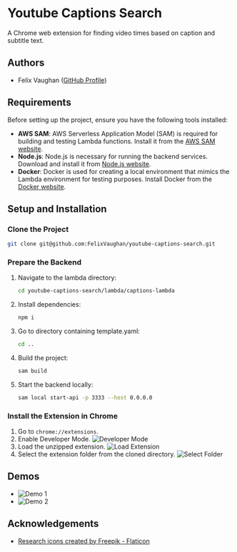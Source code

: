 
# Youtube Captions Search

A Chrome web extension for finding video times based on caption and subtitle text.

## Authors
- Felix Vaughan ([GitHub Profile](https://github.com/FelixVaughan/))

## Requirements

Before setting up the project, ensure you have the following tools installed:

- **AWS SAM**: AWS Serverless Application Model (SAM) is required for building and testing Lambda functions. Install it from the [AWS SAM website](https://aws.amazon.com/serverless/sam/).
- **Node.js**: Node.js is necessary for running the backend services. Download and install it from [Node.js website](https://nodejs.org/).
- **Docker**: Docker is used for creating a local environment that mimics the Lambda environment for testing purposes. Install Docker from the [Docker website](https://www.docker.com/get-started).

## Setup and Installation

### Clone the Project
```bash
git clone git@github.com:FelixVaughan/youtube-captions-search.git
```

### Prepare the Backend
1. Navigate to the lambda directory:
   ```bash
   cd youtube-captions-search/lambda/captions-lambda
   ```
2. Install dependencies:
   ```bash
   npm i
   ```
3. Go to directory containing template.yaml:
   ```bash
   cd ..
   ```
3. Build the project:
   ```bash
   sam build
   ```
4. Start the backend locally:
   ```bash
   sam local start-api -p 3333 --host 0.0.0.0
   ```

### Install the Extension in Chrome
1. Go to `chrome://extensions`.
2. Enable Developer Mode. 
   ![Developer Mode](https://cdnblog.webkul.com/blog/wp-content/uploads/2019/07/15065714/3-2.png)
3. Load the unzipped extension.
   ![Load Extension](https://cdnblog.webkul.com/blog/wp-content/uploads/2019/07/15065849/4-3.png)
4. Select the extension folder from the cloned directory.
   ![Select Folder](https://github.com/FelixVaughan/caption-search/assets/17572046/5e3f34c7-79af-4f9f-8720-0673f28dcc01)

## Demos
- ![Demo 1](https://github.com/FelixVaughan/caption-search/assets/17572046/d241afca-4eb9-4e80-b2af-2ed75a56c3c6)
- ![Demo 2](https://github.com/FelixVaughan/caption-search/assets/17572046/404e7070-ee48-458c-b7c4-b2868a60ffb0)

## Acknowledgements
- [Research icons created by Freepik - Flaticon](https://www.flaticon.com/free-icons/research)
